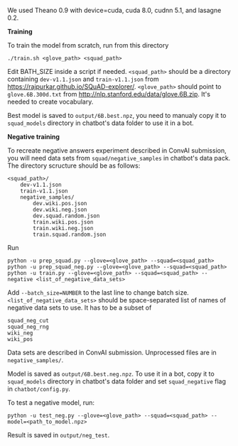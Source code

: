 We used Theano 0.9 with device=cuda, cuda 8.0, cudnn 5.1, and lasagne 0.2.

**Training**

To train the model from scratch, run from this directory

`./train.sh <glove_path> <squad_path>`

Edit BATH_SIZE inside a script if needed. `<squad_path>` should be a directory containing `dev-v1.1.json` and `train-v1.1.json` from https://rajpurkar.github.io/SQuAD-explorer/. `<glove_path>` should point to `glove.6B.300d.txt` from http://nlp.stanford.edu/data/glove.6B.zip. It's needed to create vocabulary.

Best model is saved to `output/6B.best.npz`, you need to manualy copy it to `squad_models` directory in chatbot's data folder to use it in a bot.

**Negative training**

To recreate negative answers experiment described in ConvAI submission, you will need data sets from `squad/negative_samples` in chatbot's data pack. The directory scructure should be as follows:

```
<squad_path>/
    dev-v1.1.json
    train-v1.1.json
    negative_samples/    
        dev.wiki.pos.json       
        dev.wiki.neg.json       
        dev.squad.random.json       
        train.wiki.pos.json       
        train.wiki.neg.json       
        train.squad.random.json
```

Run

```
python -u prep_squad.py --glove=<glove_path> --squad=<squad_path>
python -u prep_squad_neg.py --glove=<glove_path> --squad=<squad_path>
python -u train.py --glove=<glove_path> --squad=<squad_path> --negative <list_of_negative_data_sets>
```

Add `--batch_size=NUMBER` to the last line to change batch size. `<list_of_negative_data_sets>` should be space-separated list of names of negative data sets to use. It has to be a subset of

```
squad_neg_cut
squad_neg_rng
wiki_neg
wiki_pos
```

Data sets are described in ConvAI submission. Unprocessed files are in `negative_samples/`.

Model is saved as `output/6B.best.neg.npz`. To use it in a bot, copy it to `squad_models` directory in chatbot's data folder and set `squad_negative` flag in `chatbot/config.py`.

To test a negative model, run:

`python -u test_neg.py --glove=<glove_path> --squad=<squad_path> --model=<path_to_model.npz>`

Result is saved in `output/neg_test`.

